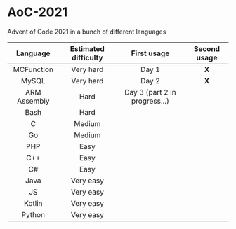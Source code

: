 # AoC-2021
Advent of Code 2021 in a bunch of different languages

Language | Estimated difficulty | First usage | Second usage
:---:|:---:|:---:|:---:
MCFunction | Very hard | Day 1 | **X**
MySQL | Very hard | Day 2 | **X**
ARM Assembly | Hard | Day 3 (part 2 in progress...) | 
Bash | Hard |  | 
C | Medium |  | 
Go | Medium |  | 
PHP | Easy |  | 
C++ | Easy |  | 
C# | Easy |  | 
Java | Very easy |  | 
JS | Very easy |  | 
Kotlin | Very easy |  | 
Python | Very easy |  | 
